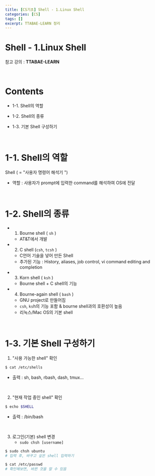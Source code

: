 ```yaml
---
title: [CS기초] Shell - 1.Linux Shell
categories: [CS]
tags: []
excerpt: TTABAE-LEARN 정리
---
```


# Shell - 1.Linux Shell

<script src="https://cdn.mathjax.org/mathjax/latest/MathJax.js?config=TeX-AMS-MML_HTMLorMML" type="text/javascript"></script>

참고 강의 : **TTABAE-LEARN**

<br>

# Contents

- 1-1. Shell의 역할

- 1-2. Shell의 종류
- 1-3. 기본 Shell 구성하기

<br>

# 1-1. Shell의 역할

Shell ( = "사용자 명령어 해석기 ")

- 역할 : 사용자가 prompt에 입력한 command를 해석하여 OS에 전달

<br>

# 1-2. Shell의 종류

- 1) Bourne shell ( `sh` )
  - AT&T에서 개발
- 2) C shell (`csh`, `tcsh` )
  - C언어 기술을 넣어 만든 Shell
  - 추가된 기능 : History, aliases, job control, vi command editing and completion
- 3) Korn shell ( `ksh` )
  - Bourne shell + C shell의 기능
- 4) Bourne-again shell ( `bash` )
  - GNU project로 만들어짐
  - `csh`, `ks`h의 기능 포함 & bourne shell과의 호환성이 높음
  - 리눅스/Mac OS의 기본 shell

<br>

# 1-3. 기본 Shell 구성하기

1.  "사용 가능한 shell" 확인

```bash
$ cat /etc/shells
```

- 출력 : sh, bash, rbash, dash, tmux...

<br>

2. "현재 작업 중인 shell" 확인

```bash
$ echo $SHELL
```

- 출력 : /bin/bash

<br>

3. 로그인(기본) shell 변경
   - `sudo chsh [username]`

```bash
$ sudo chsh ubuntu
# 입력 후, 바꾸고 싶은 shell 입력하기

$ cat /etc/passwd
# 확인해보면, 바뀐 것을 알 수 있음
```


